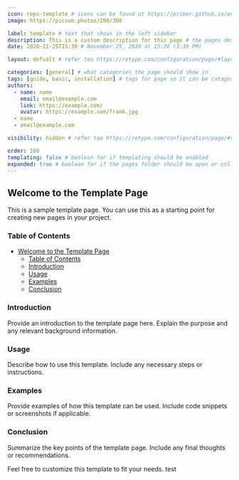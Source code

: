 ```yaml
---
icon: repo-template # icons can be found at https://primer.github.io/octicons/
image: https://picsum.photos/200/300

label: template # text that shows in the left sidebar
description: This is a custom description for this page # the pages description that shows in embed on discord or google search
date: 2020-11-25T15:30 # November 25, 2020 at 15:30 (3:30 PM)

layout: defualt # refer too https://retype.com/configuration/page/#layout

categories: [general] # what categories the page should show in
tags: [guide, basic, installation] # tags for page so it can be catagorised
authors:
  - name: name
    email: email@example.com
    link: https://example.com/
    avatar: https://example.com/frank.jpg
  - name
  - email@example.com

visibility: hidden # refer too https://retype.com/configuration/page/#visibility

order: 100
templating: false # boolean for if templating should be enabled
expanded: true # boolean for if the pages folder should be open or collapsed
---
```

## Welcome to the Template Page

This is a sample template page. You can use this as a starting point for creating new pages in your project.

### Table of Contents
- [Welcome to the Template Page](#welcome-to-the-template-page)
  - [Table of Contents](#table-of-contents)
  - [Introduction](#introduction)
  - [Usage](#usage)
  - [Examples](#examples)
  - [Conclusion](#conclusion)

### Introduction
Provide an introduction to the template page here. Explain the purpose and any relevant background information.

### Usage
Describe how to use this template. Include any necessary steps or instructions.

### Examples
Provide examples of how this template can be used. Include code snippets or screenshots if applicable.

### Conclusion
Summarize the key points of the template page. Include any final thoughts or recommendations.

Feel free to customize this template to fit your needs.
 test